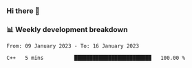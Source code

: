 ### Hi there 👋

### 📊 Weekly development breakdown
<!--START_SECTION:waka-->

```text
From: 09 January 2023 - To: 16 January 2023

C++   5 mins          █████████████████████████   100.00 %
```

<!--END_SECTION:waka-->
